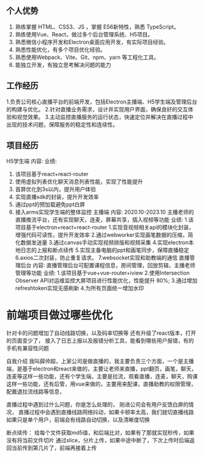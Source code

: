
## 个人优势
1. 熟练掌握 HTML、CSS3、JS ，掌握 ES6新特性，熟悉 TypeScript。 
2. 熟练使用Vue、React，做过多个后台管理系统、H5项目。 
3. 熟悉微信小程序开发和Electron桌面应用开发，有实际项目经验。 
4. 熟悉性能优化，有多个项目优化经验。 
5. 熟悉使用Webpack、Vite、Git、npm、yarn 等工程化工具。 
6. 能独立开发，有独立思考解决问题的能力

 ## 工作经历

   
1.负责公司核心直播平台的前端开发，包括Electron主播端、H5学生端及管理后台的构建与优化。 
2.针对直播业务需求，设计并实现用户界面，确保良好的交互体验和视觉效果。 3.主动监控直播服务的运行状态，快速定位并解决在直播过程中出现的技术问题，保障服务的稳定性和连续性。

 ## 项目经历

H5学生端 内容:
业绩:
1. 该项目基于react+react-router
2. 使用虚拟列表优化聊天消息列表性能，实现了性能提升 
3. 首屏优化到3s以内，提升用户体验
4. 实现直播sdk的封装，提升开发效率
5. 通过ppt的预加载避免ppt白屏
6. 接入arms实现学生端的整体监控
主播端 内容:
2020.10-2023.10
主播老师的直播推流平台，还有实现聊天，连麦，屏幕共享，插入视频等功能
业绩:
1.该项目基于electron+react+react-router 
1.实现音视频相关api的模块化封装，增强代码可读性，提升开发效率 
2.通过webworker实现画笔数据的压缩，简化数据发送量 
3.通过canvas手动实现视频排版和视频采集 
4.实现electron本地日志的上报和断点续传 
5.实现主备电脑的ppt和画笔同步，保障直播稳定 
6.axios二次封装，防止重复请求。 
7.websocket实现和助教端的通信
直播管理后台 内容:
直播管理后台可配置课程信息，房间管理，回放剪辑，主播老师管理等功能
业绩:
1.该项目基于vue+vue-router+iview
2.使用Intersection Observer API对运维监控大屏项目进行性能优化，性能提升 80%; 3.通过增加refreshtoken实现无感刷新
4.为所有页面统一增加水印




 # 前端项目做过哪些优化

针对卡的问题增加了自动线路切换，以及码率切换等
还有升级了react版本，打开的页面变少了，
接入了日志上报以及报错分析工具，能看到哪些用户报错，有的手机有兼容性问题

自我介绍
我叫薛帅超，上家公司是做直播的，我主要负责三个方面，一个是主播端，是基于electron和react来做的，主要让老师来直播，ppt翻页，画笔，聊天，连麦等这样一些功能，还有个学生端，主要是拉流，观看直播，连麦，聊天，购课这样一些功能，还有后管，用vue来做的，主要用来配课，直播助教的权限管理，配置退拉流线路等信息，

直播过程中遇到过什么问题，你是怎么处理的，
刚进公司会有用户反馈白屏的情况，
直播过程中会遇到直播线路网络抖动，如果卡顿率太高，我们就切直播线路
如果只是单个用户，前端会有线路自动切换，以及清晰度切换

断点续传：
给每个文件获取md5值，和后端比对，如果有了那就实现秒传，如果没有将当前文件切片
通过slice，分片上传，如果中途中断了，下次上传时后端返回当前传到第几片了，前端再接着上传
